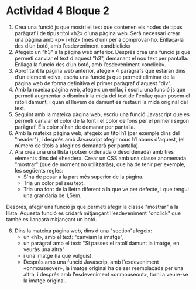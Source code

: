 # Actividad 4 Bloque 2

1. Crea una funció js que mostri el text que contenen els nodes de tipus paràgraf i de tipus títol «h2» d'una pàgina web. Serà necessari crear una pàgina amb «p» i «h2» (més d’un) per a comprovar-ho. Enllaça-la des d’un botó, amb l’esdeveniment «ondblclick»
2. Afegeix un "h3" a la pàgina web anterior. Després crea una funció js que permeti canviar el text d'aquest "h3", demanant el nou text per pantalla. Enllaça la funció des d’un botó, amb l’esdeveniment «onclick».
3. Aprofitant la pàgina web anterior, afegeix 4 paràgrafs que estaran dins d’un element «div», escriu una funció js que permeti eliminar de la pàgina web de forma definitiva el primer paràgraf d'aquest "div".
4. Amb la maeixa pàgina web, afegeix un enllaç i escriu una funció js que permeti augmentar o disminuir la mida del text de l'enllaç quan posem el ratolí damunt, i quan el llevem de damunt es restauri la mida original del text.
5. Seguint amb la mateixa pàgina web, escriu una funció Javascript que es permeti canviar el color de la font i el color de fons per el primer i segon paràgraf. Els color s'han de demanar per pantalla.
6. Amb la mateixa pàgina web, afegeix un títol h1 (per exemple dins del "header"), i després amb Javascript afegir nous h1 abans d'aquest, (el número de títols a afegir es demanarà per pantalla).
7. Ara crea una una llista (potser ordenada o desordenada) amb tres elements dins del «header». Crear un CSS amb una classe anomenada "mostrar" (que de moment no utilitzaràs), que ha de tenir per exemple, les següents regles:
    - S'ha de posar a la part més superior de la pàgina.
    - Tria un color pel seu text.
    - Tria una font de la lletra diferent a la que ve per defecte, i que tengui una grandaria de 1,5em.

Després, afegir una funció js que permeti afegir la classe "mostrar" a la llista. Aquesta funció es cridarà mitjançant l'esdeveniment "onclick" que també es llançarà mitjançant un botó.

8. Dins la mateixa pàgina web, dins d'una "section"afegeix:
    - un «h1», amb el text: "canviam la imatge",
    - un paràgraf amb el text: "Si passes el ratolí damunt la imatge, en veuràs una altra"
    - i una imatge (la que vulguis).
    - Després amb una funció Javascrip, amb l'esdeveniment «onmouseover», la imatge original ha de ser reemplaçada per una altra, i després amb l'esdeveniment «onmouseout», torni a veure-se la imatge original.